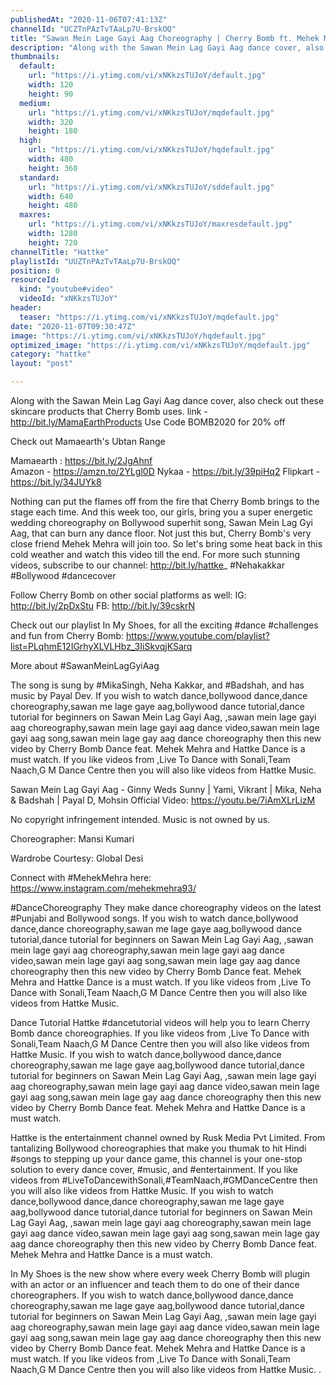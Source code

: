```yaml
---
publishedAt: "2020-11-06T07:41:13Z"
channelId: "UCZTnPAzTvTAaLp7U-BrskOQ"
title: "Sawan Mein Lage Gayi Aag Choreography | Cherry Bomb ft. Mehek Mehra | In My Shoes Ep #10​"
description: "Along with the Sawan Mein Lag Gayi Aag dance cover, also check out these skincare products that Cherry Bomb uses. link -http://bit.ly/MamaEarthProducts\nUse Code BOMB2020 for 20% off\n\nCheck out Mamaearth's Ubtan Range\n\nMamaearth :  https://bit.ly/2JgAhnf   \nAmazon - https://amzn.to/2YLgl0D\nNykaa - https://bit.ly/39piHq2\nFlipkart - https://bit.ly/34JUYk8\n\nNothing can put the flames off from the fire that Cherry Bomb brings to the stage each time. And this week too, our girls, bring you a super energetic wedding choreography on Bollywood superhit song, Sawan Mein Lag Gyi Aag, that can burn any dance floor. Not just this but, Cherry Bomb's very close friend Mehek Mehra will join too. So let's bring some heat back in this cold weather and watch this video till the end. For more such stunning videos, subscribe to our channel: http://bit.ly/hattke_\n#Nehakakkar #Bollywood #dancecover\n\nFollow Cherry Bomb on other social platforms as well: \nIG: http://bit.ly/2pDxStu\nFB: http://bit.ly/39cskrN\n\nCheck out our playlist In My Shoes, for all the exciting #dance #challenges and fun from Cherry Bomb: https://www.youtube.com/playlist?list=PLqhmE12IGrhyXLVLHbz_3IiSkvqjKSarq\n\nMore about #SawanMeinLagGyiAag\n\nThe song is sung by #MikaSingh, Neha Kakkar, and #Badshah, and has music by Payal Dev. If you wish to watch dance,bollywood dance,dance choreography,sawan me lage gaye aag,bollywood dance tutorial,dance tutorial for beginners on Sawan Mein Lag Gayi Aag, ,sawan mein lage gayi aag choreography,sawan mein lage gayi aag dance video,sawan mein lage gayi aag song,sawan mein lage gay aag dance choreography then this new video by Cherry Bomb Dance feat. Mehek Mehra and Hattke Dance  is a must watch. If you like videos from ,Live To Dance with Sonali,Team Naach,G M Dance Centre then you will also like videos from Hattke Music.\n\nSawan Mein Lag Gayi Aag - Ginny Weds Sunny | Yami, Vikrant | Mika, Neha & Badshah | Payal D, Mohsin\nOfficial Video: https://youtu.be/7iAmXLrLizM\n\nNo copyright infringement intended. Music is not owned by us.\n\nChoreographer: Mansi Kumari\n\nWardrobe Courtesy: Global Desi\n\nConnect with #MehekMehra here: https://www.instagram.com/mehekmehra93/\n\n#DanceChoreography\nThey make dance choreography videos on the latest #Punjabi and Bollywood songs. If you wish to watch dance,bollywood dance,dance choreography,sawan me lage gaye aag,bollywood dance tutorial,dance tutorial for beginners on Sawan Mein Lag Gayi Aag, ,sawan mein lage gayi aag choreography,sawan mein lage gayi aag dance video,sawan mein lage gayi aag song,sawan mein lage gay aag dance choreography then this new video by Cherry Bomb Dance feat. Mehek Mehra and Hattke Dance  is a must watch. If you like videos from ,Live To Dance with Sonali,Team Naach,G M Dance Centre then you will also like videos from Hattke Music.\n\nDance Tutorial\nHattke #dancetutorial videos will help you to learn Cherry Bomb dance choreographies.  If you like videos from ,Live To Dance with Sonali,Team Naach,G M Dance Centre then you will also like videos from Hattke Music. If you wish to watch dance,bollywood dance,dance choreography,sawan me lage gaye aag,bollywood dance tutorial,dance tutorial for beginners on Sawan Mein Lag Gayi Aag, ,sawan mein lage gayi aag choreography,sawan mein lage gayi aag dance video,sawan mein lage gayi aag song,sawan mein lage gay aag dance choreography then this new video by Cherry Bomb Dance feat. Mehek Mehra and Hattke Dance  is a must watch.\n\nHattke is the entertainment channel owned by Rusk Media Pvt Limited. From tantalizing Bollywood choreographies that make you thumak to hit Hindi #songs to stepping up your dance game, this channel is your one-stop solution to every dance cover, #music, and #entertainment. If you like videos from #LiveToDancewithSonali,#TeamNaach,#GMDanceCentre then you will also like videos from Hattke Music. If you wish to watch dance,bollywood dance,dance choreography,sawan me lage gaye aag,bollywood dance tutorial,dance tutorial for beginners on Sawan Mein Lag Gayi Aag, ,sawan mein lage gayi aag choreography,sawan mein lage gayi aag dance video,sawan mein lage gayi aag song,sawan mein lage gay aag dance choreography then this new video by Cherry Bomb Dance feat. Mehek Mehra and Hattke Dance  is a must watch.\n\nIn My Shoes is the new show where every week Cherry Bomb will plugin with an actor or an influencer and teach them to do one of their dance choreographers. If you wish to watch dance,bollywood dance,dance choreography,sawan me lage gaye aag,bollywood dance tutorial,dance tutorial for beginners on Sawan Mein Lag Gayi Aag, ,sawan mein lage gayi aag choreography,sawan mein lage gayi aag dance video,sawan mein lage gayi aag song,sawan mein lage gay aag dance choreography then this new video by Cherry Bomb Dance feat. Mehek Mehra and Hattke Dance  is a must watch. If you like videos from ,Live To Dance with Sonali,Team Naach,G M Dance Centre then you will also like videos from Hattke Music. ."
thumbnails:
  default:
    url: "https://i.ytimg.com/vi/xNKkzsTUJoY/default.jpg"
    width: 120
    height: 90
  medium:
    url: "https://i.ytimg.com/vi/xNKkzsTUJoY/mqdefault.jpg"
    width: 320
    height: 180
  high:
    url: "https://i.ytimg.com/vi/xNKkzsTUJoY/hqdefault.jpg"
    width: 480
    height: 360
  standard:
    url: "https://i.ytimg.com/vi/xNKkzsTUJoY/sddefault.jpg"
    width: 640
    height: 480
  maxres:
    url: "https://i.ytimg.com/vi/xNKkzsTUJoY/maxresdefault.jpg"
    width: 1280
    height: 720
channelTitle: "Hattke"
playlistId: "UUZTnPAzTvTAaLp7U-BrskOQ"
position: 0
resourceId:
  kind: "youtube#video"
  videoId: "xNKkzsTUJoY"
header:
  teaser: "https://i.ytimg.com/vi/xNKkzsTUJoY/mqdefault.jpg"
date: "2020-11-07T09:30:47Z"
image: "https://i.ytimg.com/vi/xNKkzsTUJoY/hqdefault.jpg"
optimized_image: "https://i.ytimg.com/vi/xNKkzsTUJoY/mqdefault.jpg"
category: "hattke"
layout: "post"

---
```

Along with the Sawan Mein Lag Gayi Aag dance cover, also check out these skincare products that Cherry Bomb uses. link -http://bit.ly/MamaEarthProducts
Use Code BOMB2020 for 20% off

Check out Mamaearth's Ubtan Range

Mamaearth :  https://bit.ly/2JgAhnf   
Amazon - https://amzn.to/2YLgl0D
Nykaa - https://bit.ly/39piHq2
Flipkart - https://bit.ly/34JUYk8

Nothing can put the flames off from the fire that Cherry Bomb brings to the stage each time. And this week too, our girls, bring you a super energetic wedding choreography on Bollywood superhit song, Sawan Mein Lag Gyi Aag, that can burn any dance floor. Not just this but, Cherry Bomb's very close friend Mehek Mehra will join too. So let's bring some heat back in this cold weather and watch this video till the end. For more such stunning videos, subscribe to our channel: http://bit.ly/hattke_
#Nehakakkar #Bollywood #dancecover

Follow Cherry Bomb on other social platforms as well: 
IG: http://bit.ly/2pDxStu
FB: http://bit.ly/39cskrN

Check out our playlist In My Shoes, for all the exciting #dance #challenges and fun from Cherry Bomb: https://www.youtube.com/playlist?list=PLqhmE12IGrhyXLVLHbz_3IiSkvqjKSarq

More about #SawanMeinLagGyiAag

The song is sung by #MikaSingh, Neha Kakkar, and #Badshah, and has music by Payal Dev. If you wish to watch dance,bollywood dance,dance choreography,sawan me lage gaye aag,bollywood dance tutorial,dance tutorial for beginners on Sawan Mein Lag Gayi Aag, ,sawan mein lage gayi aag choreography,sawan mein lage gayi aag dance video,sawan mein lage gayi aag song,sawan mein lage gay aag dance choreography then this new video by Cherry Bomb Dance feat. Mehek Mehra and Hattke Dance  is a must watch. If you like videos from ,Live To Dance with Sonali,Team Naach,G M Dance Centre then you will also like videos from Hattke Music.

Sawan Mein Lag Gayi Aag - Ginny Weds Sunny | Yami, Vikrant | Mika, Neha & Badshah | Payal D, Mohsin
Official Video: https://youtu.be/7iAmXLrLizM

No copyright infringement intended. Music is not owned by us.

Choreographer: Mansi Kumari

Wardrobe Courtesy: Global Desi

Connect with #MehekMehra here: https://www.instagram.com/mehekmehra93/

#DanceChoreography
They make dance choreography videos on the latest #Punjabi and Bollywood songs. If you wish to watch dance,bollywood dance,dance choreography,sawan me lage gaye aag,bollywood dance tutorial,dance tutorial for beginners on Sawan Mein Lag Gayi Aag, ,sawan mein lage gayi aag choreography,sawan mein lage gayi aag dance video,sawan mein lage gayi aag song,sawan mein lage gay aag dance choreography then this new video by Cherry Bomb Dance feat. Mehek Mehra and Hattke Dance  is a must watch. If you like videos from ,Live To Dance with Sonali,Team Naach,G M Dance Centre then you will also like videos from Hattke Music.

Dance Tutorial
Hattke #dancetutorial videos will help you to learn Cherry Bomb dance choreographies.  If you like videos from ,Live To Dance with Sonali,Team Naach,G M Dance Centre then you will also like videos from Hattke Music. If you wish to watch dance,bollywood dance,dance choreography,sawan me lage gaye aag,bollywood dance tutorial,dance tutorial for beginners on Sawan Mein Lag Gayi Aag, ,sawan mein lage gayi aag choreography,sawan mein lage gayi aag dance video,sawan mein lage gayi aag song,sawan mein lage gay aag dance choreography then this new video by Cherry Bomb Dance feat. Mehek Mehra and Hattke Dance  is a must watch.

Hattke is the entertainment channel owned by Rusk Media Pvt Limited. From tantalizing Bollywood choreographies that make you thumak to hit Hindi #songs to stepping up your dance game, this channel is your one-stop solution to every dance cover, #music, and #entertainment. If you like videos from #LiveToDancewithSonali,#TeamNaach,#GMDanceCentre then you will also like videos from Hattke Music. If you wish to watch dance,bollywood dance,dance choreography,sawan me lage gaye aag,bollywood dance tutorial,dance tutorial for beginners on Sawan Mein Lag Gayi Aag, ,sawan mein lage gayi aag choreography,sawan mein lage gayi aag dance video,sawan mein lage gayi aag song,sawan mein lage gay aag dance choreography then this new video by Cherry Bomb Dance feat. Mehek Mehra and Hattke Dance  is a must watch.

In My Shoes is the new show where every week Cherry Bomb will plugin with an actor or an influencer and teach them to do one of their dance choreographers. If you wish to watch dance,bollywood dance,dance choreography,sawan me lage gaye aag,bollywood dance tutorial,dance tutorial for beginners on Sawan Mein Lag Gayi Aag, ,sawan mein lage gayi aag choreography,sawan mein lage gayi aag dance video,sawan mein lage gayi aag song,sawan mein lage gay aag dance choreography then this new video by Cherry Bomb Dance feat. Mehek Mehra and Hattke Dance  is a must watch. If you like videos from ,Live To Dance with Sonali,Team Naach,G M Dance Centre then you will also like videos from Hattke Music. .